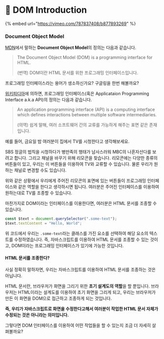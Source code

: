 # 📗  DOM Introduction

{% embed url="https://vimeo.com/787837408/b877893269" %}

### Document Object Model

[MDN](https://developer.mozilla.org/en-US/docs/Web/API/Document\_Object\_Model/Introduction)에서 말하는 **Document Object Model**의 정의는 다음과 같습니다.

> The Document Object Model (DOM) is a programming interface for HTML.
>
> (번역) DOM이란 HTML 문서를 위한 프로그래밍 인터페이스입니다.

프로그래밍 인터페이스라는 용어가 생소하신가요? 구글링을 한번 해볼까요?

[위키피디아](https://en.wikipedia.org/wiki/Application\_programming\_interface)에 의하면, 프로그래밍 인터페이스(혹은 Applicataion Programming Interface a.k.a API)의 정의는 다음과 같습니다.

> An application programming interface (API) is a computing interface which defines interactions between multiple software intermediaries.
>
> (의역) 쉽게 말해, 여러 소프트웨어 간의 교류를 가능하게 해주는 표면 같은 존재입니다.

예를 들어, 금요일 밤 여러분이 집에서 TV를 시청한다고 생각해보세요.

SBS 정글의 법칙을 시청하다가 병만족의 행태가 남사스러워 MBC의 나혼자산다를 보려고 합니다. 그리고 채널을 바꾸기 위해 리모콘을 찾습니다. 리모콘에는 다양한 종류의 버튼들이 있고, 우리는 이 버튼들을 이용하여 TV와 교류할 수 있습니다. 물론 우리가 원하는 채널로 변경할 수도 있습니다.

위와 같은 상황에서 우리에게 주어진 리모콘의 표면에 있는 버튼들이 프로그래밍 인터페이스와 같은 역할을 한다고 생각하시면 됩니다. 여러분은 주어진 인터페이스를 이용하여 원하는대로 TV를 조종할 수 있습니다.

마찬가지로 DOM이라는 인터페이스를 이용한다면, 여러분은 HTML 문서를 조종할 수 있습니다.

```javascript
const $text = document.querySelector(".some-text");
$text.textContent = "Hello, World";
```

위 코드에서 우리는 `.some-text`라는 클래스를 가진 요소를 선택하여 해당 요소의 텍스트를 수정하였습니다. 즉, 자바스크립트를 이용하여 HTML 문서를 조종할 수 있는 것이고, DOM이라는 프로그래밍 인터페이스가 있기에 가능한 것입니다.

#### HTML 문서를 조종한다?

사실 정확히 말하자면, 우리는 자바스크립트를 이용하여 HTML 문서를 조종하는 것은 아닙니다.

HTML 문서란, 브라우저가 화면을 그리기 위한 **초기 설계도의 역할**을 할 뿐입니다. 브라우저는 HTML이라는 설계도를 이용하여 초기 화면을 그리게 되고, 우리는 브라우저가 만든 이 화면을 DOM으로 접근하고 조종하게 되는 것입니다.

**즉, 우리가 자바스크립트로 화면을 수정한다고해서 여러분이 작업한 HTML 문서 자체가 수정되는 것은 아니라는 의미입니다.**

그렇다면 DOM 인터페이스를 이용하여 어떤 작업들을 할 수 있는지 조금 더 자세히 살펴볼까요?
